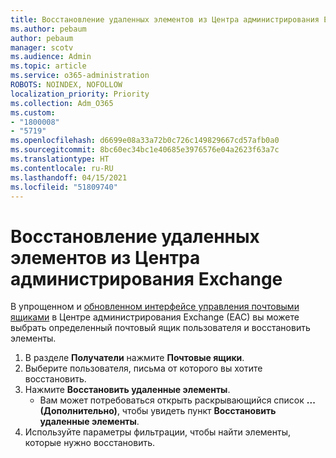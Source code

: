 ```yaml
---
title: Восстановление удаленных элементов из Центра администрирования Exchange
ms.author: pebaum
author: pebaum
manager: scotv
ms.audience: Admin
ms.topic: article
ms.service: o365-administration
ROBOTS: NOINDEX, NOFOLLOW
localization_priority: Priority
ms.collection: Adm_O365
ms.custom:
- "1800008"
- "5719"
ms.openlocfilehash: d6699e08a33a72b0c726c149829667cd57afb0a0
ms.sourcegitcommit: 8bc60ec34bc1e40685e3976576e04a2623f63a7c
ms.translationtype: HT
ms.contentlocale: ru-RU
ms.lasthandoff: 04/15/2021
ms.locfileid: "51809740"
---
```

# <a name="recover-deleted-items-from-exchange-admin-center"></a>Восстановление удаленных элементов из Центра администрирования Exchange

В упрощенном и [обновленном интерфейсе управления почтовыми ящиками](https://admin.exchange.microsoft.com/#/mailboxes) в Центре администрирования Exchange (EAC) вы можете выбрать определенный почтовый ящик пользователя и восстановить элементы.

1. В разделе **Получатели** нажмите **Почтовые ящики**.
2. Выберите пользователя, письма от которого вы хотите восстановить.
3. Нажмите **Восстановить удаленные элементы**.
    - Вам может потребоваться открыть раскрывающийся список **... (Дополнительно)**, чтобы увидеть пункт **Восстановить удаленные элементы**.
4. Используйте параметры фильтрации, чтобы найти элементы, которые нужно восстановить.
